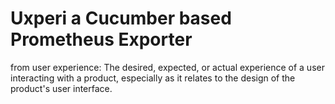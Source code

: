  # Uxperi a Cucumber based Prometheus Exporter 
 
 from user experience: The desired, expected, or actual experience of a user interacting with a product, especially as it relates to the design of the product's user interface.
 